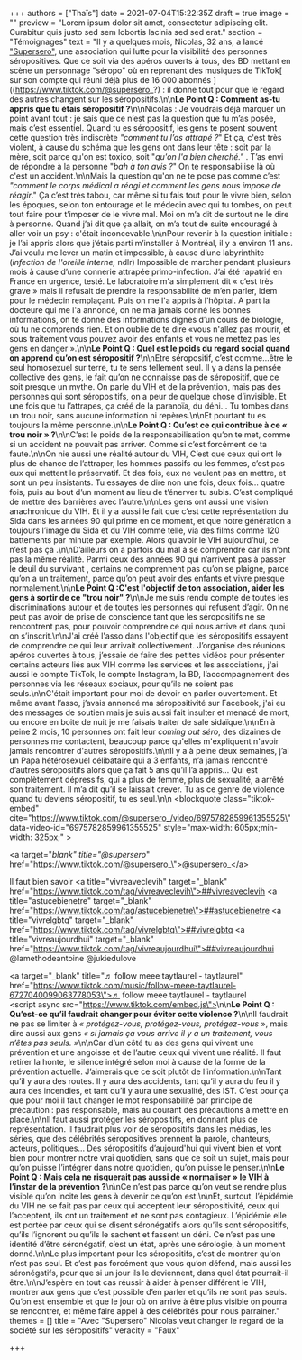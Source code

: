 +++
authors = ["Thaïs"]
date = 2021-07-04T15:22:35Z
draft = true
image = ""
preview = "Lorem ipsum dolor sit amet, consectetur adipiscing elit. Curabitur quis justo sed sem lobortis lacinia sed sed erat."
section = "Témoignages"
text = "Il y a quelques mois, Nicolas, 32 ans, a lancé [\"Supersero\"](https://www.supersero.org/), une association qui lutte pour la visibilité des personnes séropositives. Que ce soit via des apéros ouverts à tous, des BD mettant en scène un personnage \"séropo\" où en reprenant des musiques de TikTok[ sur son compte qui réuni déjà plus de 16 000 abonnés ]((https://www.tiktok.com/@supersero_?) : il donne tout pour que le regard des autres changent sur les séropositifs.\n\n**Le Point Q : Comment as-tu appris que tu étais séropositif ?**\n\nNicolas : Je voudrais déjà marquer un point avant tout :  je sais que ce n’est pas la question que tu m’as posée, mais c’est essentiel. Quand tu es séropositif, les gens te posent souvent cette question très indiscrète _\"comment tu l’as attrapé ?_\" Et ça, c'est très violent, à cause du schéma que les gens ont dans leur tête : soit par la mère, soit parce qu'on est toxico, soit \"_qu'on l'a bien cherché.\"_ . T’as envi de répondre à la personne \"_bah à ton avis ?_\" On te responsabilise là où c'est un accident.\n\nMais la question qu'on ne te pose pas comme c’est _\"comment le corps médical a réagi et comment les gens nous impose de réagir_.\" Ça c’est très tabou, car même si tu fais tout pour le vivre bien, selon les époques, selon ton entourage et le médecin avec qui tu tombes, on peut tout faire pour t’imposer de le vivre mal. Moi on m’a dit de surtout ne le dire à personne. Quand j’ai dit que ça allait, on m’a tout de suite encouragé à aller voir un psy : c'était inconcevable.\n\nPour revenir à la question initiale : je l’ai appris alors que j’étais parti m’installer à Montréal, il y a environ 11 ans. J’ai voulu me lever un matin et impossible, à cause d’une labyrinthite (_infection de l'oreille interne,_ ndlr) Impossible de marcher pendant plusieurs mois à cause d’une connerie attrapée primo-infection. J’ai été rapatrié en France en urgence, testé. Le laboratoire m'a simplement dit « c’est très grave » mais il refusait de prendre la responsabilité de m’en parler, idem pour le médecin remplaçant. Puis on me l'a appris à l'hôpital. A part la docteure qui me l'a annoncé, on ne m’a jamais donné les bonnes informations, on te donne des informations dignes d’un cours de biologie, où tu ne comprends rien. Et on oublie de te dire «vous n'allez pas mourir, et sous traitement vous pouvez avoir des enfants et vous ne mettez pas les gens en danger ».\n\n**Le Point Q : Quel est le poids du regard social quand on apprend qu’on est séropositif ?**\n\nEtre séropositif, c’est comme...être le seul homosexuel sur terre, tu te sens tellement seul. Il y a dans la pensée collective des gens, le fait qu’on ne connaisse pas de séropositif, que ce soit presque un mythe. On parle du VIH et de la prévention, mais pas des personnes qui sont séropositifs, on a peur de quelque chose d’invisible. Et une fois que tu l’attrapes, ça créé de la paranoïa, du déni… Tu tombes dans un trou noir, sans aucune information ni repères.\n\nEt pourtant tu es toujours la même personne.\n\n**Le Point Q : Qu’est ce qui contribue à ce « trou noir » ?**\n\nC’est le poids de la responsabilisation qu’on te met, comme si un accident ne pouvait pas arriver. Comme si c’est forcément de ta faute.\n\nOn nie aussi une réalité autour du VIH, C’est que ceux qui ont le plus de chance de l’attraper, les hommes passifs ou les femmes, c’est pas eux qui mettent le préservatif. Et des fois, eux ne veulent pas en mettre, et sont un peu insistants. Tu essayes de dire non une fois, deux fois… quatre fois, puis au bout d’un moment au lieu de t’énerver tu subis. C’est compliqué de mettre des barrières avec l’autre.\n\nLes gens ont aussi une vision anachronique du VIH. Et il y a aussi le fait que c’est cette représentation du Sida dans les années 90 qui prime en ce moment, et que notre génération a toujours l’image du Sida et du VIH comme telle, via des films comme 120 battements par minute par exemple. Alors qu’avoir le VIH aujourd’hui, ce n’est pas ça .\n\nD’ailleurs on a parfois du mal à se comprendre car ils n’ont pas la même réalité. Parmi ceux des années 90 qui n’arrivent pas à passer le deuil du survivant , certains ne comprennent pas qu’on se plaigne, parce qu’on a un traitement, parce qu’on peut avoir des enfants et vivre presque normalement.\n\n**Le Point Q :C'est l'objectif de ton association, aider les gens à sortir de ce \"trou noir\" ?**\n\nJe me suis rendu compte de toutes les discriminations autour et de toutes les personnes qui refusent d’agir. On ne peut pas avoir de prise de conscience tant que les séropositifs ne se rencontrent pas, pour pouvoir comprendre ce qui nous arrive et dans quoi on s’inscrit.\n\nJ'ai créé l'asso dans l'objectif que les séropositifs essayent de comprendre ce qui leur arrivait collectivement. J’organise des réunions apéros ouvertes à tous, j’essaie de faire des petites vidéos pour présenter certains acteurs liés aux VIH comme les services et les associations, j'ai aussi le compte TikTok, le compte Instagram, la BD, l’accompagnement des personnes via les réseaux sociaux, pour qu’ils ne soient pas seuls.\n\nC'était important pour moi de devoir en parler ouvertement. Et même avant l’asso, j’avais annoncé ma séropositivité sur Facebook, j'ai eu des messages de soutien mais je suis aussi fait insulter et menacé de mort, ou encore en boite de nuit je me faisais traiter de sale sidaïque.\n\nEn à peine 2 mois, 10 personnes ont fait leur _coming out séro_, des dizaines de personnes me contactent, beaucoup parce qu'elles m'expliquent n'avoir jamais rencontrer d'autres séropositifs.\n\nIl y a à peine deux semaines, j’ai un Papa hétérosexuel célibataire qui a 3 enfants, n’a jamais rencontré d’autres séropositifs alors que ça fait 5 ans qu’il l’a appris… Qui est complètement dépressifs, qui a plus de femme, plus de sexualité, a arrêté son traitement. Il m’a dit qu’il se laissait crever. Tu as ce genre de violence quand tu deviens séropositif, tu es seul.\n\n    <blockquote class=\"tiktok-embed\" cite=\"https://www.tiktok.com/@supersero_/video/6975782859961355525\" data-video-id=\"6975782859961355525\" style=\"max-width: 605px;min-width: 325px;\" > <section> <a target=\"_blank\" title=\"@supersero_\" href=\"https://www.tiktok.com/@supersero_\">@supersero_</a> <p>Il faut bien savoir <a title=\"vivreaveclevih\" target=\"_blank\" href=\"https://www.tiktok.com/tag/vivreaveclevih\">##vivreaveclevih</a> <a title=\"astucebienetre\" target=\"_blank\" href=\"https://www.tiktok.com/tag/astucebienetre\">##astucebienetre</a> <a title=\"vivrelgbtq\" target=\"_blank\" href=\"https://www.tiktok.com/tag/vivrelgbtq\">##vivrelgbtq</a> <a title=\"vivreaujourdhui\" target=\"_blank\" href=\"https://www.tiktok.com/tag/vivreaujourdhui\">##vivreaujourdhui</a> @lamethodeantoine  @jukiedulove </p> <a target=\"_blank\" title=\"♬ follow meee taytlaurel - taytlaurel\" href=\"https://www.tiktok.com/music/follow-meee-taytlaurel-6727040099063778053\">♬ follow meee taytlaurel - taytlaurel</a> </section> </blockquote> <script async src=\"https://www.tiktok.com/embed.js\"></script>\n\n**Le Point Q : Qu’est-ce qu’il faudrait changer pour éviter cette violence ?**\n\nIl faudrait ne pas se limiter à _« protégez-vous, protégez-vous, protégez-vous_ », mais dire aussi aux gens _« si jamais ça vous arrive il y a un traitement, vous n’êtes pas seuls. »_\n\nCar d’un côté tu as des gens qui vivent une prévention et une angoisse et de l’autre ceux qui vivent une réalité. Il faut retirer la honte, le silence intégré selon moi à cause de la forme de la prévention actuelle. J’aimerais que ce soit plutôt de l’information.\n\nTant qu’il y aura des routes. Il y aura des accidents, tant qu’il y aura du feu il y aura des incendies, et tant qu’il y aura une sexualité, des IST. C’est pour ça que pour moi il faut changer le mot responsabilité par principe de précaution : pas responsable, mais au courant des précautions à mettre en place.\n\nIl faut aussi protéger les séropositifs, en donnant plus de représentation. Il faudrait plus voir de séropositifs dans les médias, les séries, que des célébrités séropositives prennent la parole, chanteurs, acteurs, politiques… Des séropositifs d’aujourd'hui qui vivent bien et vont bien pour montrer notre vrai quotidien, sans que ce soit un sujet, mais pour qu’on puisse l’intégrer dans notre quotidien, qu’on puisse le penser.\n\n**Le Point Q : Mais cela ne risquerait pas aussi de « normaliser » le VIH à l’instar de la prévention ?**\n\nCe n’est pas parce qu’on veut se rendre plus visible qu’on incite les gens à devenir ce qu’on est.\n\nEt, surtout, l’épidémie du VIH ne se fait pas par ceux qui acceptent leur séropositivité, ceux qui l’acceptent, ils ont un traitement et ne sont pas contagieux. L’épidémie elle est portée par ceux qui se disent séronégatifs alors qu’ils sont séropositifs, qu’ils l’ignorent ou qu’ils le sachent et fassent un déni. Ce n’est pas une identité d’être séronégatif, c’est un état, après une sérologie, à un moment donné.\n\nLe plus important pour les séropositifs, c’est de montrer qu'on n’est pas seul. Et c’est pas forcément que vous qu’on défend, mais aussi les séronégatifs, pour que si un jour ils le deviennent, dans quel état pourrait-il être.\n\nJ’espère en tout cas réussir à aider à penser différent le VIH, montrer aux gens que c’est possible d’en parler et qu’ils ne sont pas seuls. Qu’on est ensemble et que le jour où on arrive à être plus visible on pourra se rencontrer, et même  faire appel à des célébrités pour nous parrainer."
themes = []
title = "Avec \"Supersero\" Nicolas veut changer le regard de la société sur les séropositifs"
veracity = "Faux"

+++
